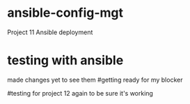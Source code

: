 # ansible-config-mgt
Project 11 Ansible deployment

# testing with ansible
made changes yet to see them
#getting ready for my blocker

#testing for project 12 again to be sure it's working

